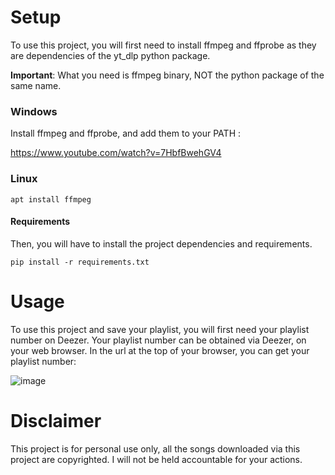 # Setup

To use this project, you will first need to install ffmpeg and ffprobe as they are dependencies of the yt_dlp python package.

**Important**: What you need is ffmpeg binary, NOT the python package of the same name.

### Windows

Install ffmpeg and ffprobe, and add them to your PATH :

https://www.youtube.com/watch?v=7HbfBwehGV4

### Linux

```
apt install ffmpeg
```

#### Requirements

Then, you will have to install the project dependencies and requirements.

```
pip install -r requirements.txt
```
# Usage

To use this project and save your playlist, you will first need your playlist number on Deezer. Your playlist number can be obtained via Deezer, on your web browser. In the url at the top of your browser, you can get your playlist number:

![image](https://github.com/Malachite01/deezer_to_mp3/assets/112857106/5ede04cd-fa9c-4e38-80b7-d82f13847c45)

# Disclaimer

This project is for personal use only, all the songs downloaded via this project are copyrighted. I will not be held accountable for your actions.
